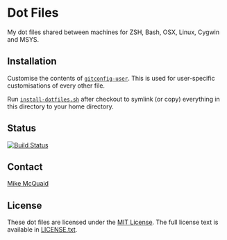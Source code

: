 # Dot Files
My dot files shared between machines for ZSH, Bash, OSX, Linux, Cygwin and MSYS.

## Installation
Customise the contents of [`gitconfig-user`](https://github.com/mikemcquaid/dotfiles/blob/master/gitconfig-user).
This is used for user-specific customisations of every other file.

Run [`install-dotfiles.sh`](https://github.com/mikemcquaid/dotfiles/blob/master/install-dotfiles.sh)
after checkout to symlink (or copy) everything in this directory to your home directory.

## Status
[![Build Status](https://travis-ci.org/mikemcquaid/DotFiles.svg?branch=master)](https://travis-ci.org/mikemcquaid/DotFiles)

## Contact
[Mike McQuaid](mailto:mike@mikemcquaid.com)

## License
These dot files are licensed under the [MIT License](http://en.wikipedia.org/wiki/MIT_License).
The full license text is available in [LICENSE.txt](https://github.com/mikemcquaid/dotfiles/blob/master/LICENSE.txt).
